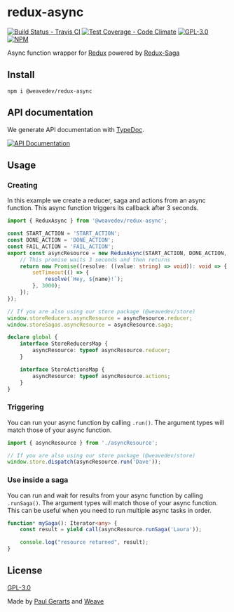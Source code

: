 # redux-async

[![Build Status - Travis CI](https://img.shields.io/travis/weavedev/redux-async.svg)](https://travis-ci.org/weavedev/redux-async)
[![Test Coverage - Code Climate](https://img.shields.io/codeclimate/coverage/weavedev/redux-async.svg)](https://codeclimate.com/github/weavedev/redux-async/test_coverage)
[![GPL-3.0](https://img.shields.io/github/license/weavedev/redux-async.svg)](https://github.com/weavedev/redux-async/blob/master/LICENSE)
[![NPM](https://img.shields.io/npm/v/@weavedev/redux-async.svg)](https://www.npmjs.com/package/@weavedev/redux-async)

Async function wrapper for [Redux](http://redux.js.org/) powered by [Redux-Saga](https://redux-saga.js.org)

## Install

```
npm i @weavedev/redux-async
```

## API documentation

We generate API documentation with [TypeDoc](https://typedoc.org).

[![API Documentation](https://img.shields.io/badge/API-Documentation-blue?style=for-the-badge&logo=typescript)](https://weavedev.github.io/redux-async/)

## Usage

### Creating

In this example we create a reducer, saga and actions from an async function. This async function triggers its callback after 3 seconds.

```ts
import { ReduxAsync } from '@weavedev/redux-async';

const START_ACTION = 'START_ACTION';
const DONE_ACTION = 'DONE_ACTION';
const FAIL_ACTION = 'FAIL_ACTION';
export const asyncResource = new ReduxAsync(START_ACTION, DONE_ACTION, FAIL_ACTION, async (name: string): Promise<string> => {
    // This promise waits 3 seconds and then returns
    return new Promise((resolve: ((value: string) => void)): void => {
        setTimeout(() => {
            resolve(`Hey, ${name}!`);
        }, 3000);
    });
});

// If you are also using our store package (@weavedev/store)
window.storeReducers.asyncResource = asyncResource.reducer;
window.storeSagas.asyncResource = asyncResource.saga;

declare global {
    interface StoreReducersMap {
        asyncResource: typeof asyncResource.reducer;
    }

    interface StoreActionsMap {
        asyncResource: typeof asyncResource.actions;
    }
}
```

### Triggering

You can run your async function by calling `.run()`. The argument types will match those of your async function.

```ts
import { asyncResource } from './asyncResource';

// If you are also using our store package (@weavedev/store)
window.store.dispatch(asyncResource.run('Dave'));
```

### Use inside a saga

You can run and wait for results from your async function by calling `.runSaga()`. The argument types will match those of your async function. This can be useful when you need to run multiple async tasks in order.

```ts
function* mySaga(): Iterator<any> {
    const result = yield call(asyncResource.runSaga('Laura'));

    console.log("resource returned", result);
}
```

## License

[GPL-3.0](https://github.com/weavedev/redux-async/blob/master/LICENSE)

Made by [Paul Gerarts](https://github.com/gerarts) and [Weave](https://weave.nl)
